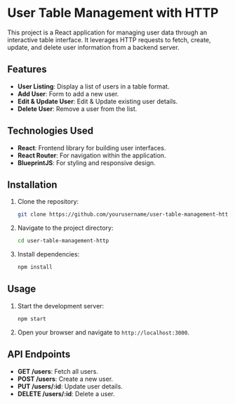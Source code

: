 
# User Table Management with HTTP

This project is a React application for managing user data through an interactive table interface. It leverages HTTP requests to fetch, create, update, and delete user information from a backend server.


## Features

- **User Listing**: Display a list of users in a table format.
- **Add User**: Form to add a new user.
- **Edit & Update User**: Edit & Update existing user details.
- **Delete User**: Remove a user from the list.

## Technologies Used

- **React**: Frontend library for building user interfaces.
- **React Router**: For navigation within the application.
- **BlueprintJS**: For styling and responsive design.

## Installation

1. Clone the repository:
    ```bash
    git clone https://github.com/yourusername/user-table-management-http.git
    ```
2. Navigate to the project directory:
    ```bash
    cd user-table-management-http
    ```
3. Install dependencies:
    ```bash
    npm install
    ```

## Usage

1. Start the development server:
    ```bash
    npm start
    ```
2. Open your browser and navigate to `http://localhost:3000`.

## API Endpoints

- **GET /users**: Fetch all users.
- **POST /users**: Create a new user.
- **PUT /users/:id**: Update user details.
- **DELETE /users/:id**: Delete a user.

